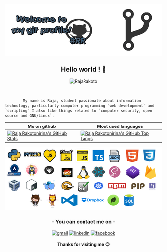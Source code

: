 ![header](welcome-git.gif) [](welcome-git.gif) 

<h2 align="center">Hello world ! 👋</h2>
<p align="center"> <img src="https://komarev.com/ghpvc/?username=RajaRakoto" alt="RajaRakoto" /> 
</p>
<br>

			My name is Raja, student passionate about information technology, particularly computer programming `web development` and `scripting` I also like things related to `computer security, open source and GNU/Linux`.

Me on github       | Most used languages |
----------------------------------------------------------------------------------------------------------------------------------------------- | --------------------------- |
[![Raja Rakotonirina's GitHub Stats](https://github-readme-stats.vercel.app/api?username=RajaRakoto&show_icons=true)](https://github.com/RajaRakoto) | [![Raja Rakotonirina's GitHub Top Langs](https://github-readme-stats.vercel.app/api/top-langs/?username=RajaRakoto&show_icons=true&layout=compact&hide=css,html)](https://github.com/RajaRakoto) 

![blanket](https://github.com/RajaRakoto/RajaRakoto/blob/master/techno.png) [](https://github.com/RajaRakoto/RajaRakoto/blob/master/techno.png)

<h3 align="center">- You can contact me on -</h3>

<p align="center">
<a href="mailto:raja.rakoto7@gmail.com" target="blank"><img align="center" src="https://cdn.jsdelivr.net/npm/simple-icons@3.0.1/icons/gmail.svg" alt="gmail" height="40" width="40" /></a> 
<a href="https://www.linkedin.com/in/raja-rakotonirina-20a0b116b" target="blank"><img align="center" src="https://cdn.jsdelivr.net/npm/simple-icons@3.0.1/icons/linkedin.svg" alt="linkedin" height="40" width="40" /></a>
<a href="https://www.facebook.com/raja.rakotonirina" target="blank"><img align="center" src="https://cdn.jsdelivr.net/npm/simple-icons@3.0.1/icons/facebook.svg" alt="facebook" height="40" width="40" /></a>
</p>

<h4 align="center">Thanks for visiting me 😉️</h4>
 